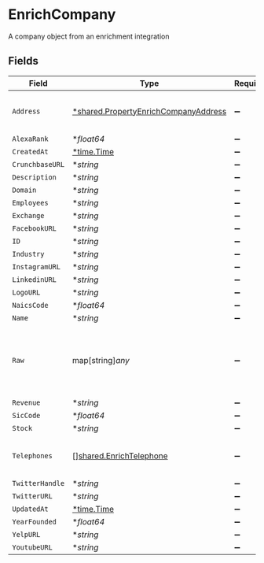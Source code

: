 # EnrichCompany

A company object from an enrichment integration


## Fields

| Field                                                                                              | Type                                                                                               | Required                                                                                           | Description                                                                                        |
| -------------------------------------------------------------------------------------------------- | -------------------------------------------------------------------------------------------------- | -------------------------------------------------------------------------------------------------- | -------------------------------------------------------------------------------------------------- |
| `Address`                                                                                          | [*shared.PropertyEnrichCompanyAddress](../../../pkg/models/shared/propertyenrichcompanyaddress.md) | :heavy_minus_sign:                                                                                 | The address of the company                                                                         |
| `AlexaRank`                                                                                        | **float64*                                                                                         | :heavy_minus_sign:                                                                                 | N/A                                                                                                |
| `CreatedAt`                                                                                        | [*time.Time](https://pkg.go.dev/time#Time)                                                         | :heavy_minus_sign:                                                                                 | N/A                                                                                                |
| `CrunchbaseURL`                                                                                    | **string*                                                                                          | :heavy_minus_sign:                                                                                 | N/A                                                                                                |
| `Description`                                                                                      | **string*                                                                                          | :heavy_minus_sign:                                                                                 | N/A                                                                                                |
| `Domain`                                                                                           | **string*                                                                                          | :heavy_minus_sign:                                                                                 | N/A                                                                                                |
| `Employees`                                                                                        | **string*                                                                                          | :heavy_minus_sign:                                                                                 | N/A                                                                                                |
| `Exchange`                                                                                         | **string*                                                                                          | :heavy_minus_sign:                                                                                 | N/A                                                                                                |
| `FacebookURL`                                                                                      | **string*                                                                                          | :heavy_minus_sign:                                                                                 | N/A                                                                                                |
| `ID`                                                                                               | **string*                                                                                          | :heavy_minus_sign:                                                                                 | N/A                                                                                                |
| `Industry`                                                                                         | **string*                                                                                          | :heavy_minus_sign:                                                                                 | N/A                                                                                                |
| `InstagramURL`                                                                                     | **string*                                                                                          | :heavy_minus_sign:                                                                                 | N/A                                                                                                |
| `LinkedinURL`                                                                                      | **string*                                                                                          | :heavy_minus_sign:                                                                                 | N/A                                                                                                |
| `LogoURL`                                                                                          | **string*                                                                                          | :heavy_minus_sign:                                                                                 | N/A                                                                                                |
| `NaicsCode`                                                                                        | **float64*                                                                                         | :heavy_minus_sign:                                                                                 | N/A                                                                                                |
| `Name`                                                                                             | **string*                                                                                          | :heavy_minus_sign:                                                                                 | N/A                                                                                                |
| `Raw`                                                                                              | map[string]*any*                                                                                   | :heavy_minus_sign:                                                                                 | The raw data returned by the integration for this company                                          |
| `Revenue`                                                                                          | **string*                                                                                          | :heavy_minus_sign:                                                                                 | N/A                                                                                                |
| `SicCode`                                                                                          | **float64*                                                                                         | :heavy_minus_sign:                                                                                 | N/A                                                                                                |
| `Stock`                                                                                            | **string*                                                                                          | :heavy_minus_sign:                                                                                 | N/A                                                                                                |
| `Telephones`                                                                                       | [][shared.EnrichTelephone](../../../pkg/models/shared/enrichtelephone.md)                          | :heavy_minus_sign:                                                                                 | An array of telephones for this company                                                            |
| `TwitterHandle`                                                                                    | **string*                                                                                          | :heavy_minus_sign:                                                                                 | N/A                                                                                                |
| `TwitterURL`                                                                                       | **string*                                                                                          | :heavy_minus_sign:                                                                                 | N/A                                                                                                |
| `UpdatedAt`                                                                                        | [*time.Time](https://pkg.go.dev/time#Time)                                                         | :heavy_minus_sign:                                                                                 | N/A                                                                                                |
| `YearFounded`                                                                                      | **float64*                                                                                         | :heavy_minus_sign:                                                                                 | N/A                                                                                                |
| `YelpURL`                                                                                          | **string*                                                                                          | :heavy_minus_sign:                                                                                 | N/A                                                                                                |
| `YoutubeURL`                                                                                       | **string*                                                                                          | :heavy_minus_sign:                                                                                 | N/A                                                                                                |